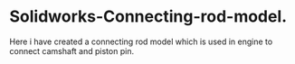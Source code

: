 # Solidworks-Connecting-rod-model.
Here i have created a connecting rod model which is used in engine to connect camshaft and piston pin.

